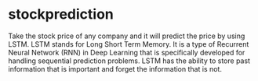 # stockprediction
Take the stock price of any company and it will predict the price by using LSTM. 
LSTM stands for Long Short Term Memory. It is a type of Recurrent Neural Network (RNN) in Deep Learning that is specifically developed for handling sequential prediction problems. LSTM has the ability to store past information that is important and forget the information that is not. 

